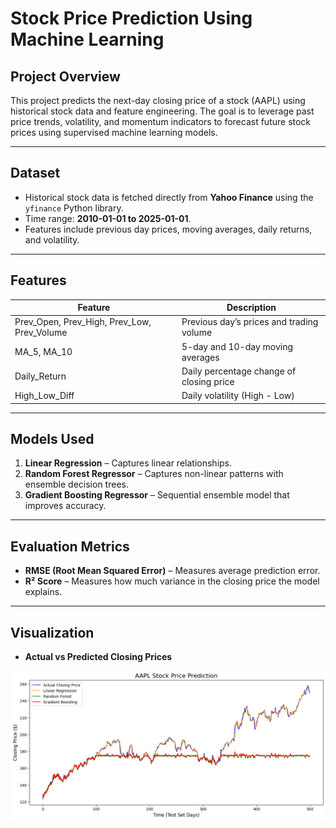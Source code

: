 # Stock Price Prediction Using Machine Learning

## Project Overview
This project predicts the next-day closing price of a stock (AAPL) using historical stock data and feature engineering. The goal is to leverage past price trends, volatility, and momentum indicators to forecast future stock prices using supervised machine learning models.

---

## Dataset
- Historical stock data is fetched directly from **Yahoo Finance** using the `yfinance` Python library.  
- Time range: **2010-01-01 to 2025-01-01**.  
- Features include previous day prices, moving averages, daily returns, and volatility.

---

## Features
| Feature | Description |
|---------|-------------|
| Prev_Open, Prev_High, Prev_Low, Prev_Volume | Previous day’s prices and trading volume |
| MA_5, MA_10 | 5-day and 10-day moving averages |
| Daily_Return | Daily percentage change of closing price |
| High_Low_Diff | Daily volatility (High - Low) |

---

## Models Used
1. **Linear Regression** – Captures linear relationships.  
2. **Random Forest Regressor** – Captures non-linear patterns with ensemble decision trees.  
3. **Gradient Boosting Regressor** – Sequential ensemble model that improves accuracy.

---

## Evaluation Metrics
- **RMSE (Root Mean Squared Error)** – Measures average prediction error.  
- **R² Score** – Measures how much variance in the closing price the model explains.

---

## Visualization
- **Actual vs Predicted Closing Prices**  

![Stock Price Prediction](stock_price_prediction.png)

